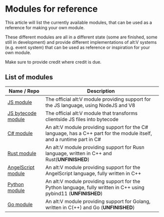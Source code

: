 # Modules for reference

This article will list the currently available modules, that can be used as a reference for making your own module.

These different modules are all in a different state (some are finished, some still in development) and provide
different implementations of alt:V systems (e.g. event system) that can be used as reference or inspiration for
your own module.

Make sure to provide credit where credit is due.

## List of modules

| Name / Repo                                                                   | Description                                                                                                           |
| ----------------------------------------------------------------------------- | --------------------------------------------------------------------------------------------------------------------- |
| [JS module](https://github.com/altmp/altv-js-module)                          | The official alt:V module providing support for the JS language, using NodeJS and V8                                  |
| [JS bytecode module](https://github.com/altmp/altv-js-bytecode)               | The official alt:V module that transforms clientside JS files into bytecode                                           |
| [C# module](https://github.com/FabianTerhorst/coreclr-module)                 | An alt:V module providing support for the C# language, has a C++ part for the module itself, and a runtime part in C# |
| [Rust module](https://github.com/xxshady/altv-rust)                           | An alt:V module providing support for Rusn language, written in C++ and Rust(**UNFINISHED**)                          |
| [AngelScript module](https://github.com/LeonMrBonnie/altv-angelscript-module) | An alt:V module providing support for the AngelScript language, fully written in C++                                  |
| [Python module](https://github.com/Marvisak/altv-python-module)               | An alt:V module providing support for the Python language, fully written in C++ using pybind11 (**UNFINISHED**)       |
| [Go module](https://github.com/Timo972/altv-go-module)                        | An alt:V module providing support for Golang, written in C(++) and Go (**UNFINISHED**)                                |
